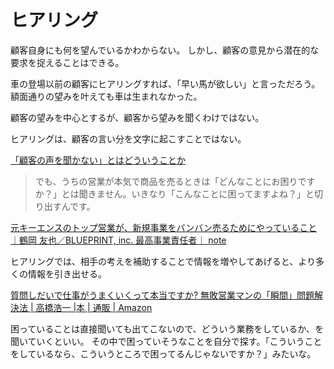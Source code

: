# ヒアリング

顧客自身にも何を望んでいるかわからない。
しかし、顧客の意見から潜在的な要求を捉えることはできる。

車の登場以前の顧客にヒアリングすれば、「早い馬が欲しい」と言っただろう。
額面通りの望みを叶えても車は生まれなかった。

顧客の望みを中心とするが、顧客から望みを聞くわけではない。

ヒアリングは、顧客の言い分を文字に起こすことではない。

[「顧客の声を聞かない」とはどういうことか](https://www.slideshare.net/storywriterjp/ss-249984164)

> でも、うちの営業が本気で商品を売るときは「どんなことにお困りですか？」とは聞きません。いきなり「こんなことに困ってますよね？」と切り出すんです。

[元キーエンスのトップ営業が、新規事業をバンバン売るためにやっていること｜鶴岡 友也／BLUEPRINT, inc. 最高事業責任者｜ note](https://note.com/pd_m/n/nd7cbe88a76ac)

ヒアリングでは、相手の考えを補助することで情報を増やしてあげると、より多くの情報を引き出せる。

[質問しだいで仕事がうまくいくって本当ですか? 無敗営業マンの「瞬間」問題解決法 | 高橋浩一 |本 | 通販 | Amazon](https://www.amazon.co.jp/dp/4046049847)

困っていることは直接聞いても出てこないので、どういう業務をしているか、を聞いていくといい。
その中で困っていそうなことを自分で探す。「こういうことをしているなら、こういうところで困ってるんじゃないですか？」みたいな。
